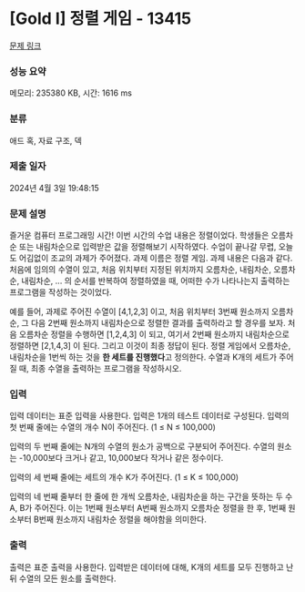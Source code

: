 # [Gold I] 정렬 게임 - 13415 

[문제 링크](https://www.acmicpc.net/problem/13415) 

### 성능 요약

메모리: 235380 KB, 시간: 1616 ms

### 분류

애드 혹, 자료 구조, 덱

### 제출 일자

2024년 4월 3일 19:48:15

### 문제 설명

<p>즐거운 컴퓨터 프로그래밍 시간! 이번 시간의 수업 내용은 정렬이었다. 학생들은 오름차순 또는 내림차순으로 입력받은 값을 정렬해보기 시작하였다. 수업이 끝나갈 무렵, 오늘도 어김없이 조교의 과제가 주어졌다. 과제 이름은 정렬 게임. 과제 내용은 다음과 같다. 처음에 임의의 수열이 있고, 처음 위치부터 지정된 위치까지 오름차순, 내림차순, 오름차순, 내림차순, ... 의 순서를 반복하여 정렬하였을 때, 어떠한 수가 나타나는지 출력하는 프로그램을 작성하는 것이었다.</p>

<p>예를 들어, 과제로 주어진 수열이 [4,1,2,3] 이고, 처음 위치부터 3번째 원소까지 오름차순, 그 다음 2번째 원소까지 내림차순으로 정렬한 결과를 출력하라고 할 경우를 보자. 처음 오름차순 정렬을 수행하면 [1,2,4,3] 이 되고, 여기서 2번째 원소까지 내림차순으로 정렬하면 [2,1,4,3] 이 된다. 그리고 이것이 최종 정답이 된다. 정렬 게임에서 오름차순, 내림차순을 1번씩 하는 것을 <strong>한 세트를 진행했다</strong>고 정의한다. 수열과 K개의 세트가 주어질 때, 최종 수열을 출력하는 프로그램을 작성하시오.</p>

### 입력 

 <p>입력 데이터는 표준 입력을 사용한다. 입력은 1개의 테스트 데이터로 구성된다. 입력의 첫 번째 줄에는 수열의 개수 N이 주어진다. (1 ≤ N ≤ 100,000)</p>

<p>입력의 두 번째 줄에는 N개의 수열의 원소가 공백으로 구분되어 주어진다. 수열의 원소는 -10,000보다 크거나 같고, 10,000보다 작거나 같은 정수이다.</p>

<p>입력의 세 번째 줄에는 세트의 개수 K가 주어진다. (1 ≤ K ≤ 100,000)</p>

<p>입력의 네 번째 줄부터 한 줄에 한 개씩 오름차순, 내림차순을 하는 구간을 뜻하는 두 수 A, B가 주어진다. 이는 1번째 원소부터 A번째 원소까지 오름차순 정렬을 한 후, 1번째 원소부터 B번째 원소까지 내림차순 정렬을 해야함을 의미한다.</p>

### 출력 

 <p>출력은 표준 출력을 사용한다. 입력받은 데이터에 대해, K개의 세트를 모두 진행하고 난 뒤 수열의 모든 원소를 출력한다.</p>

